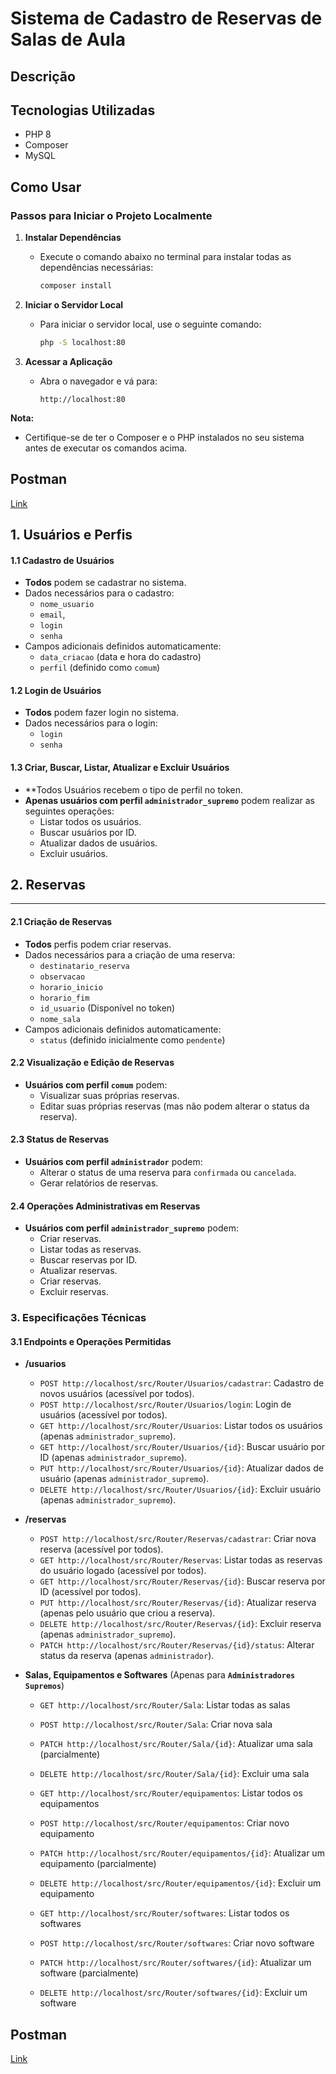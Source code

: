 # Sistema de Cadastro de Reservas de Salas de Aula

## Descrição

## Tecnologias Utilizadas
- PHP 8
- Composer
- MySQL

## Como Usar

### Passos para Iniciar o Projeto Localmente

1. **Instalar Dependências**
   - Execute o comando abaixo no terminal para instalar todas as dependências necessárias:
     ```bash
     composer install
     ```

2. **Iniciar o Servidor Local**
   - Para iniciar o servidor local, use o seguinte comando:
     ```bash
     php -S localhost:80
     ```

3. **Acessar a Aplicação**
   - Abra o navegador e vá para:
     ```text
     http://localhost:80
     ```

**Nota:**
- Certifique-se de ter o Composer e o PHP instalados no seu sistema antes de executar os comandos acima.

## Postman
[Link](https://app.getpostman.com/join-team?invite_code=ceade3ccca6aafd05e148e412b8f5bef&target_code=f1ec94e150877067728285b121169ad1)

## 1. Usuários e Perfis

#### 1.1 Cadastro de Usuários

- **Todos** podem se cadastrar no sistema.
- Dados necessários para o cadastro:
  - `nome_usuario`
  - `email`,
  - `login`
  - `senha`
- Campos adicionais definidos automaticamente:
  - `data_criacao` (data e hora do cadastro)
  - `perfil` (definido como `comum`)

#### 1.2 Login de Usuários

- **Todos** podem fazer login no sistema.
- Dados necessários para o login:
  - `login`
  - `senha`

#### 1.3 Criar, Buscar, Listar, Atualizar e Excluir Usuários
- **Todos Usuários recebem o tipo de perfil no token.
- **Apenas usuários com perfil `administrador_supremo`** podem realizar as seguintes operações:
  - Listar todos os usuários.
  - Buscar usuários por ID.
  - Atualizar dados de usuários.
  - Excluir usuários.

## 2. Reservas

-----------------------------------

#### 2.1 Criação de Reservas

- **Todos** perfis podem criar reservas.
- Dados necessários para a criação de uma reserva:
  - `destinatario_reserva`
  - `observacao`
  - `horario_inicio`
  - `horario_fim`
  - `id_usuario` (Disponível no token)
  - `nome_sala`
- Campos adicionais definidos automaticamente:
  - `status` (definido inicialmente como `pendente`)

#### 2.2 Visualização e Edição de Reservas

- **Usuários com perfil `comum`** podem:
  - Visualizar suas próprias reservas.
  - Editar suas próprias reservas (mas não podem alterar o status da reserva).

#### 2.3 Status de Reservas

- **Usuários com perfil `administrador`** podem:
  - Alterar o status de uma reserva para `confirmada` ou `cancelada`.
  - Gerar relatórios de reservas.

#### 2.4 Operações Administrativas em Reservas

- **Usuários com perfil `administrador_supremo`** podem:
  - Criar reservas.
  - Listar todas as reservas.
  - Buscar reservas por ID.
  - Atualizar reservas.
  - Criar reservas.
  - Excluir reservas.

### 3. Especificações Técnicas

#### 3.1 Endpoints e Operações Permitidas

- **/usuarios**
  - `POST http://localhost/src/Router/Usuarios/cadastrar`: Cadastro de novos usuários (acessível por todos).
  - `POST http://localhost/src/Router/Usuarios/login`: Login de usuários (acessível por todos).
  - `GET http://localhost/src/Router/Usuarios`: Listar todos os usuários (apenas `administrador_supremo`).
  - `GET http://localhost/src/Router/Usuarios/{id}`: Buscar usuário por ID (apenas `administrador_supremo`).
  - `PUT http://localhost/src/Router/Usuarios/{id}`: Atualizar dados de usuário (apenas `administrador_supremo`).
  - `DELETE http://localhost/src/Router/Usuarios/{id}`: Excluir usuário (apenas `administrador_supremo`).

- **/reservas**
  - `POST http://localhost/src/Router/Reservas/cadastrar`: Criar nova reserva (acessível por todos).
  - `GET http://localhost/src/Router/Reservas`: Listar todas as reservas do usuário logado (acessível por todos).
  - `GET http://localhost/src/Router/Reservas/{id}`: Buscar reserva por ID (acessível por todos).
  - `PUT http://localhost/src/Router/Reservas/{id}`: Atualizar reserva (apenas pelo usuário que criou a reserva).
  - `DELETE http://localhost/src/Router/Reservas/{id}`: Excluir reserva (apenas `administrador_supremo`).
  - `PATCH http://localhost/src/Router/Reservas/{id}/status`: Alterar status da reserva (apenas `administrador`).

- **Salas, Equipamentos e Softwares** (Apenas para **`Administradores Supremos`**)

  - `GET http://localhost/src/Router/Sala`: Listar todas as salas

  - `POST http://localhost/src/Router/Sala`: Criar nova sala

  - `PATCH http://localhost/src/Router/Sala/{id}`: Atualizar uma sala (parcialmente)

  - `DELETE http://localhost/src/Router/Sala/{id}`: Excluir uma sala

  - `GET http://localhost/src/Router/equipamentos`: Listar todos os equipamentos

  - `POST http://localhost/src/Router/equipamentos`: Criar novo equipamento

  - `PATCH http://localhost/src/Router/equipamentos/{id}`: Atualizar um equipamento (parcialmente)

  - `DELETE http://localhost/src/Router/equipamentos/{id}`: Excluir um equipamento

  - `GET http://localhost/src/Router/softwares`: Listar todos os softwares

  - `POST http://localhost/src/Router/softwares`: Criar novo software

  - `PATCH http://localhost/src/Router/softwares/{id}`: Atualizar um software (parcialmente)

  - `DELETE http://localhost/src/Router/softwares/{id}`: Excluir um software
 
## Postman
[Link](https://app.getpostman.com/join-team?invite_code=ceade3ccca6aafd05e148e412b8f5bef&target_code=f1ec94e150877067728285b121169ad1)

